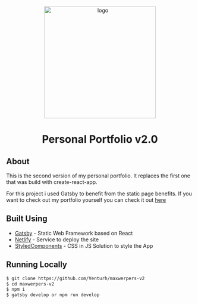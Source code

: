 <p align="center">
  <br/>
  <a href="https://maxwerpers-v2.netlify.app/en/">
    <img alt="logo" src="https://user-images.githubusercontent.com/33336634/93456642-43137c00-f8de-11ea-98a2-736ae2716f04.png" width="300px" />
  </a>
</p>
<h1 align="center">
  Personal Portfolio v2.0<br/>
</h1>

## About

This is the second version of my personal portfolio. It replaces the first one that was build with create-react-app.

For this project i used Gatsby to benefit from the static page benefits.
If you want to check out my portfolio yourself you can check it out [here](https://maxwerpers-v2.netlify.app/en/ "Title")

## Built Using

- [Gatsby](https://www.gatsbyjs.org/) - Static Web Framework based on React
- [Netlify](https://www.netlify.com/) - Service to deploy the site
- [StyledComponents](https://styled-components.com/) - CSS in JS Solution to style the App

## Running Locally

```bash
$ git clone https://github.com/Venturh/maxwerpers-v2
$ cd maxwerpers-v2
$ npm i
$ gatsby develop or npm run develop
```
